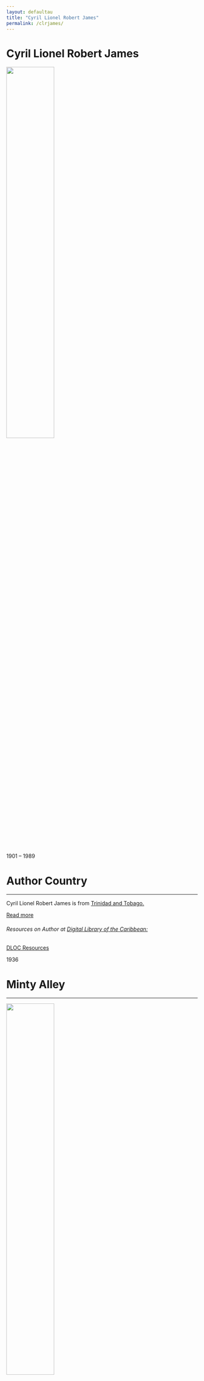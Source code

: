 ```yaml
---
layout: defaultau
title: "Cyril Lionel Robert James"
permalink: /clrjames/
---
```

<!-- partial:index.partial.html -->
<div class="content">
    <h1>Cyril Lionel Robert James</h1>
    <div class="quote">
        <div><img src="https://encrypted-tbn0.gstatic.com/images?q=tbn:ANd9GcT3L5atcPMWTvnCibcNb5auYEQDel7VO3tR74tpbCFdihvBJaYx" height="50%" width = "50%" class="logo"></div>
    </div>
    <div class="timeline">
        <div style="padding-bottom:100px;"></div>
        <div class="block">
            <div class="date right"><p class="right">1901 – 1989</p></div>
            <div class="dot"></div>
            <div class="left first">
            <div class="author_country">
                <h1>Author Country</h1><hr>
        <div class="aclocation">    <p>Cyril Lionel Robert James is from <a href="{{ site.baseurl }}/3"> Trinidad and Tobago.</a></p></div>
              <div class="acreadmore">  <a href="https://en.wikipedia.org/wiki/C._L._R._James" target="_blank">Read more</a></div>
              <div class="aclocation">  <h6>Resources on Author at <a href="https://dloc.com" target="_blank">Digital Library of the Caribbean:</a></h6></div>
              <div class="dlocresources"><a href="{{ site.baseurl }}/clrjames_dloc" target="_blank">DLOC Resources</a></div>
            </div>
            </div>
        </div>
  	 <div class="block">
            <div class="date left"><p class="left">1936</p></div>
            <div class="dot"></div>
            <div class="right hide">
                <h1>Minty Alley</h1><hr>
                <p><img src="https://encrypted-tbn0.gstatic.com/images?q=tbn:ANd9GcSu6VvMz3SJaTfUlcYDMM8peBoN-Jr2lpSgqPlm523J_4xyBo5S" height="50%" width = "50%"></p>
                <p>
                Language: English<br/>
                Publisher: Allen & Unwin<br/>
                Pub_location: Crows Nest, Australia<br/>
                Genre: Fiction (Novel)<br/>
                Length: 248<br/>                   </p>
            </div>
        <div class="block">
            <div class="date right"><p class="right">1938</p></div>
            <div class="dot"></div>
            <div class="left">
                <h1>The Black Jacobins: Toussaint l'Ouverture and the San Domingo Revolution</h1><hr>
                <p><img src="https://upload.wikimedia.org/wikipedia/en/8/86/The_Black_Jacobins.jpg" height="50%" width = "50%"></p>
                <p>
                Language: English<br/>
                Publisher: Secker & Warburg Ltd.<br/>
                Pub_location: London, England<br/>
                Genre: Autobiography/Memoir<br/>
                Length: 448<br/>                   </p>
            </div>
        </div> 
	<div class="block">
            <div class="date left"><p class="left">2005</p></div>
            <div class="dot"></div>
            <div class="right hide">
                <h1>Beyond a Boundary</h1><hr>
                <p><img src="https://upload.wikimedia.org/wikipedia/en/0/02/Beyond_a_Boundary.jpg" height="50%" width = "50%"></p>
                <p>
                Language: English<br/>
                Publisher: Hutchinson Publishing<br/>
                Pub_location: London, England<br/>
                Genre: Autobiography/Memoir<br/>
                Length: 291  <br/>                   </p>
            </div>
        </div>
 </div>
  	 <div class="block">
            <div class="date right"><p class="right">2017</p></div>
            <div class="dot"></div>
            <div class="left hide">
                <h1>Les Jacobins Noirs : Toussaint Louverture Et La Révolution De Saint-Domingue</h1><hr>
                <p><img src="https://m.media-amazon.com/images/I/71XDAPp94ML._SY522_.jpg" height="50%" width = "50%"></p>
                <p>
                Language: French<br/>
                Publisher: Éditions Amsterdam<br/>
                Pub_location: Paris, France<br/>
                Genre: Biography<br/>
                Length: 416<br/>                   </p>
            </div>
        </div>
  <!-- partial -->
<script src='https://cdnjs.cloudflare.com/ajax/libs/jquery/3.1.1/jquery.min.js'></script><script  src="{{ site.baseurl }}/assets/js/authorscript.js"></script>

